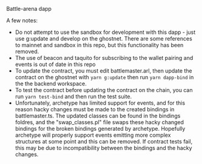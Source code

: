 Battle-arena dapp

A few notes:

- Do not attempt to use the sandbox for development with this dapp - just use g:update and develop on the ghostnet. There are some references to mainnet and sandbox in this repo, but this functionality has been removed. 
- The use of beacon and taquito for subscribing to the wallet pairing and events is out of date in this repo
- To update the contract, you must edit battlemaster.arl, then update the contract on the ghostnet with `yarn g:update` then run `yarn dapp-bind` in the the backend workspace. 
- To test the contract before updating the contract on the chain, you can run `yarn test-bind` and then run the test suite.
- Unfortunately, archetype has limited support for events, and for this reason hacky changes must be made to the created bindings in battlemaster.ts. The updated classes can be found in the bindings foldres, and the "swap_classes.pl" file swaps these hacky changed bindings for the broken bindings generated by archetype. Hopefully archetype will properly support events emitting more complex structures at some point and this can be removed. If contract tests fail, this may be due to incompatibility between the bindings and the hacky changes.


